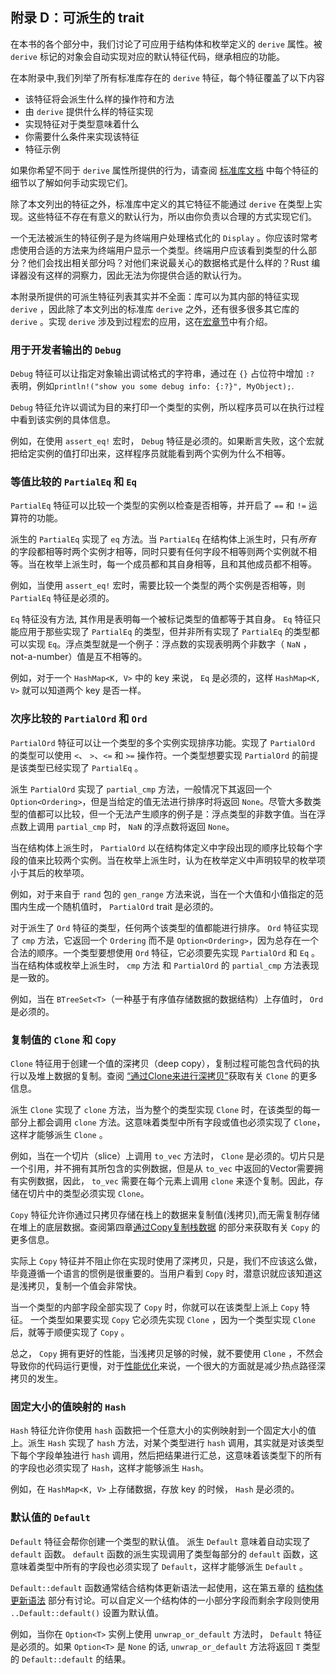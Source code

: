 ## 附录 D：可派生的 trait

在本书的各个部分中，我们讨论了可应用于结构体和枚举定义的 `derive` 属性。被 `derive` 标记的对象会自动实现对应的默认特征代码，继承相应的功能。

在本附录中,我们列举了所有标准库存在的 `derive` 特征，每个特征覆盖了以下内容

* 该特征将会派生什么样的操作符和方法
* 由 `derive` 提供什么样的特征实现
* 实现特征对于类型意味着什么
* 你需要什么条件来实现该特征
* 特征示例

如果你希望不同于 `derive` 属性所提供的行为，请查阅 [标准库文档](https://doc.rust-lang.org/std/index.html) 中每个特征的细节以了解如何手动实现它们。

除了本文列出的特征之外，标准库中定义的其它特征不能通过 `derive` 在类型上实现。这些特征不存在有意义的默认行为，所以由你负责以合理的方式实现它们。

一个无法被派生的特征例子是为终端用户处理格式化的 `Display` 。你应该时常考虑使用合适的方法来为终端用户显示一个类型。终端用户应该看到类型的什么部分？他们会找出相关部分吗？对他们来说最关心的数据格式是什么样的？Rust 编译器没有这样的洞察力，因此无法为你提供合适的默认行为。

本附录所提供的可派生特征列表其实并不全面：库可以为其内部的特征实现 `derive` ，因此除了本文列出的标准库 `derive` 之外，还有很多很多其它库的 `derive` 。实现 `derive` 涉及到过程宏的应用，这在[宏章节](../advance/macro.md)中有介绍。

### 用于开发者输出的 `Debug`

`Debug` 特征可以让指定对象输出调试格式的字符串，通过在 `{}` 占位符中增加 `:?` 表明，例如`println!("show you some debug info: {:?}", MyObject);`.

`Debug` 特征允许以调试为目的来打印一个类型的实例，所以程序员可以在执行过程中看到该实例的具体信息。

例如，在使用 `assert_eq!` 宏时， `Debug` 特征是必须的。如果断言失败，这个宏就把给定实例的值打印出来，这样程序员就能看到两个实例为什么不相等。

### 等值比较的 `PartialEq` 和 `Eq`

`PartialEq` 特征可以比较一个类型的实例以检查是否相等，并开启了 `==` 和 `!=` 运算符的功能。

派生的 `PartialEq` 实现了 `eq` 方法。当 `PartialEq` 在结构体上派生时，只有*所有* 的字段都相等时两个实例才相等，同时只要有任何字段不相等则两个实例就不相等。当在枚举上派生时，每一个成员都和其自身相等，且和其他成员都不相等。

例如，当使用 `assert_eq!` 宏时，需要比较一个类型的两个实例是否相等，则 `PartialEq` 特征是必须的。

`Eq` 特征没有方法, 其作用是表明每一个被标记类型的值都等于其自身。 `Eq` 特征只能应用于那些实现了 `PartialEq` 的类型，但并非所有实现了 `PartialEq` 的类型都可以实现 `Eq`。浮点类型就是一个例子：浮点数的实现表明两个非数字（ `NaN` ，not-a-number）值是互不相等的。

例如，对于一个 `HashMap<K, V>` 中的 key 来说， `Eq` 是必须的，这样 `HashMap<K, V>` 就可以知道两个 key 是否一样。

### 次序比较的 `PartialOrd` 和 `Ord`

`PartialOrd` 特征可以让一个类型的多个实例实现排序功能。实现了 `PartialOrd` 的类型可以使用 `<`、 `>`、`<=` 和 `>=` 操作符。一个类型想要实现 `PartialOrd` 的前提是该类型已经实现了 `PartialEq` 。

派生 `PartialOrd` 实现了 `partial_cmp` 方法，一般情况下其返回一个 `Option<Ordering>`，但是当给定的值无法进行排序时将返回 `None`。尽管大多数类型的值都可以比较，但一个无法产生顺序的例子是：浮点类型的非数字值。当在浮点数上调用 `partial_cmp` 时， `NaN` 的浮点数将返回 `None`。

当在结构体上派生时， `PartialOrd` 以在结构体定义中字段出现的顺序比较每个字段的值来比较两个实例。当在枚举上派生时，认为在枚举定义中声明较早的枚举项小于其后的枚举项。

例如，对于来自于 `rand` 包的 `gen_range` 方法来说，当在一个大值和小值指定的范围内生成一个随机值时， `PartialOrd` trait 是必须的。

对于派生了 `Ord` 特征的类型，任何两个该类型的值都能进行排序。 `Ord` 特征实现了 `cmp` 方法，它返回一个 `Ordering` 而不是 `Option<Ordering>`，因为总存在一个合法的顺序。一个类型要想使用 `Ord` 特征，它必须要先实现 `PartialOrd` 和 `Eq` 。当在结构体或枚举上派生时， `cmp` 方法 和 `PartialOrd` 的 `partial_cmp` 方法表现是一致的。

例如，当在 `BTreeSet<T>`（一种基于有序值存储数据的数据结构）上存值时， `Ord` 是必须的。

### 复制值的 `Clone` 和 `Copy`

`Clone` 特征用于创建一个值的深拷贝（deep copy），复制过程可能包含代码的执行以及堆上数据的复制。查阅 [“通过Clone来进行深拷贝”](../core/ownership.md#通过Clone来进行深拷贝)获取有关 `Clone` 的更多信息。

派生 `Clone` 实现了 `clone` 方法，当为整个的类型实现 `Clone` 时，在该类型的每一部分上都会调用 `clone` 方法。这意味着类型中所有字段或值也必须实现了 `Clone`，这样才能够派生 `Clone` 。

例如，当在一个切片（slice）上调用 `to_vec` 方法时， `Clone` 是必须的。切片只是一个引用，并不拥有其所包含的实例数据，但是从 `to_vec` 中返回的Vector需要拥有实例数据，因此， `to_vec` 需要在每个元素上调用 `clone` 来逐个复制。因此，存储在切片中的类型必须实现 `Clone`。

`Copy` 特征允许你通过只拷贝存储在栈上的数据来复制值(浅拷贝),而无需复制存储在堆上的底层数据。查阅第四章[通过Copy复制栈数据](../core/ownership.md#通过Copy复制栈数据) 的部分来获取有关 `Copy` 的更多信息。

实际上 `Copy` 特征并不阻止你在实现时使用了深拷贝，只是，我们不应该这么做，毕竟遵循一个语言的惯例是很重要的。当用户看到 `Copy` 时，潜意识就应该知道这是浅拷贝，复制一个值会非常快。

当一个类型的内部字段全部实现了 `Copy` 时，你就可以在该类型上派上 `Copy` 特征。 一个类型如果要实现 `Copy` 它必须先实现 `Clone` ，因为一个类型实现 `Clone` 后，就等于顺便实现了 `Copy` 。

总之， `Copy` 拥有更好的性能，当浅拷贝足够的时候，就不要使用 `Clone` ，不然会导致你的代码运行更慢，对于[性能优化](../performance/intro.md)来说，一个很大的方面就是减少热点路径深拷贝的发生。

### 固定大小的值映射的 `Hash`

`Hash` 特征允许你使用 `hash` 函数把一个任意大小的实例映射到一个固定大小的值上。派生 `Hash` 实现了 `hash` 方法，对某个类型进行 `hash` 调用，其实就是对该类型下每个字段单独进行 `hash` 调用，然后把结果进行汇总，这意味着该类型下的所有的字段也必须实现了 `Hash`，这样才能够派生 `Hash`。

例如，在 `HashMap<K, V>` 上存储数据，存放 key 的时候， `Hash` 是必须的。

### 默认值的 `Default`

`Default` 特征会帮你创建一个类型的默认值。 派生 `Default` 意味着自动实现了 `default` 函数。 `default` 函数的派生实现调用了类型每部分的 `default` 函数，这意味着类型中所有的字段也必须实现了 `Default`，这样才能够派生 `Default` 。

`Default::default` 函数通常结合结构体更新语法一起使用，这在第五章的 [结构体更新语法](../basic/compound-type/struct.md#结构体更新语法) 部分有讨论。可以自定义一个结构体的一小部分字段而剩余字段则使用 `..Default::default()` 设置为默认值。

例如，当你在 `Option<T>` 实例上使用 `unwrap_or_default` 方法时， `Default` 特征是必须的。如果 `Option<T>` 是 `None` 的话, `unwrap_or_default` 方法将返回 `T` 类型的 `Default::default` 的结果。
